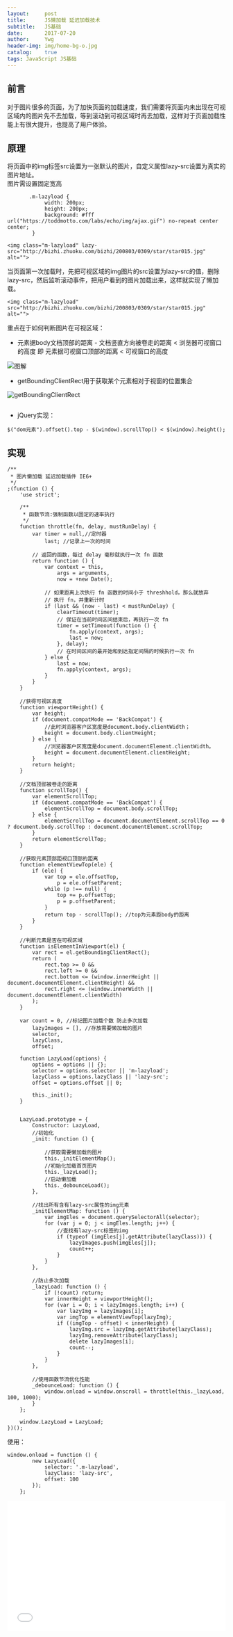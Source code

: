 ```yaml
---
layout:     post
title:      JS懒加载 延迟加载技术
subtitle:   JS基础
date:       2017-07-20
author:     Ywg
header-img: img/home-bg-o.jpg
catalog:    true
tags: JavaScript JS基础
---
```


## 前言
对于图片很多的页面，为了加快页面的加载速度，我们需要将页面内未出现在可视区域内的图片先不去加载，等到滚动到可视区域时再去加载，这样对于页面加载性能上有很大提升，也提高了用户体验。

## 原理
将页面中的img标签src设置为一张默认的图片，自定义属性lazy-src设置为真实的图片地址。 <br>
图片需设置固定宽高
``` 
       .m-lazyload {
            width: 200px;
            height: 200px;
            background: #fff url("https://toddmotto.com/labs/echo/img/ajax.gif") no-repeat center center;  
        }
``` 
``` 
<img class="m-lazyload" lazy-src="http://bizhi.zhuoku.com/bizhi/200803/0309/star/star015.jpg" alt="">
``` 
当页面第一次加载时，先把可视区域的img图片的src设置为lazy-src的值，删除lazy-src，然后监听滚动事件，把用户看到的图片加载出来，这样就实现了懒加载。
``` 
<img class="m-lazyload" src="http://bizhi.zhuoku.com/bizhi/200803/0309/star/star015.jpg" alt="">
``` 
重点在于如何判断图片在可视区域：<br>
- 元素据body文档顶部的距离 - 文档竖直方向被卷走的距离 < 浏览器可视窗口的高度 即 元素据可视窗口顶部的距离 < 可视窗口的高度

![图解](https://www.denpe.com/content/images/2016/01/imglazyload.png)

- getBoundingClientRect用于获取某个元素相对于视窗的位置集合 

![getBoundingClientRect](http://images.cnitblog.com/blog2015/678562/201504/262132219001037.jpg)

```
```
- jQuery实现：
```
$("dom元素").offset().top - $(window).scrollTop() < $(window).height();
```

## 实现
```
/**
 * 图片懒加载 延迟加载插件 IE6+
 */
;(function () {
    'use strict';

    /**
     * 函数节流:强制函数以固定的速率执行
     */
    function throttle(fn, delay, mustRunDelay) {
        var timer = null,//定时器
            last; //记录上一次的时间

        // 返回的函数，每过 delay 毫秒就执行一次 fn 函数
        return function () {
            var context = this,
                args = arguments,
                now = +new Date();

            // 如果距离上次执行 fn 函数的时间小于 threshhold，那么就放弃
            // 执行 fn，并重新计时
            if (last && (now - last) < mustRunDelay) {
                clearTimeout(timer);
                // 保证在当前时间区间结束后，再执行一次 fn
                timer = setTimeout(function () {
                    fn.apply(context, args);
                    last = now;
                }, delay);
                // 在时间区间的最开始和到达指定间隔的时候执行一次 fn
            } else {
                last = now;
                fn.apply(context, args);
            }
        }
    }
    
    //获得可视区高度
    function viewportHeight() {
        var height;
        if (document.compatMode == 'BackCompat') {
            //此时浏览器客户区宽度是document.body.clientWidth；
            height = document.body.clientHeight;
        } else {
            //浏览器客户区宽度是document.documentElement.clientWidth。
            height = document.documentElement.clientHeight;
        }
        return height;
    }

    //文档顶部被卷走的距离
    function scrollTop() {
        var elementScrollTop;
        if (document.compatMode == 'BackCompat') {
            elementScrollTop = document.body.scrollTop;
        } else {
            elementScrollTop = document.documentElement.scrollTop == 0 ? document.body.scrollTop : document.documentElement.scrollTop;
        }
        return elementScrollTop;
    }

    //获取元素顶部距视口顶部的距离
    function elementViewTop(ele) {
        if (ele) {
            var top = ele.offsetTop,
                p = ele.offsetParent;
            while (p !== null) {
                top += p.offsetTop;
                p = p.offsetParent;
            }
            return top - scrollTop(); //top为元素距body的距离
        }
    }

    //判断元素是否在可视区域
    function isElementInViewport(el) {
        var rect = el.getBoundingClientRect();
        return (
            rect.top >= 0 &&
            rect.left >= 0 &&
            rect.bottom <= (window.innerHeight || document.documentElement.clientHeight) &&
            rect.right <= (window.innerWidth || document.documentElement.clientWidth)
        );
    }

    var count = 0, //标记图片加载个数 防止多次加载
        lazyImages = [], //存放需要懒加载的图片
        selector,
        lazyClass,
        offset;

    function LazyLoad(options) {
        options = options || {};
        selector = options.selector || 'm-lazyload';
        lazyClass = options.lazyClass || 'lazy-src';
        offset = options.offset || 0;

        this._init();
    }


    LazyLoad.prototype = {
        Constructor: LazyLoad,
        //初始化
        _init: function () {

            //获取需要懒加载的图片
            this._initElementMap();
            //初始化加载首页图片
            this._lazyLoad();
            //启动懒加载
            this._debounceLoad();
        },

        //找出所有含有lazy-src属性的img元素
        _initElementMap: function () {
            var imgEles = document.querySelectorAll(selector);
            for (var j = 0; j < imgEles.length; j++) {
                //查找有lazy-src标签的img
                if (typeof (imgEles[j].getAttribute(lazyClass))) {
                    lazyImages.push(imgEles[j]);
                    count++;
                }
            }
        },

        //防止多次加载
        _lazyLoad: function () {
            if (!count) return;
            var innerHeight = viewportHeight();
            for (var i = 0; i < lazyImages.length; i++) {
                var lazyImg = lazyImages[i];
                var imgTop = elementViewTop(lazyImg);
                if ((imgTop - offset) < innerHeight) {
                    lazyImg.src = lazyImg.getAttribute(lazyClass);
                    lazyImg.removeAttribute(lazyClass);
                    delete lazyImages[i];
                    count--;
                }
            }
        },

        //使用函数节流优化性能
        _debounceLoad: function () {
            window.onload = window.onscroll = throttle(this._lazyLoad, 100, 1000);
        }
    };

    window.LazyLoad = LazyLoad;
})();
```
使用：
```
window.onload = function () {
        new LazyLoad({
            selector: '.m-lazyload',
            lazyClass: 'lazy-src',
            offset: 100
        });
    };
```

<iframe height='300' scrolling='no' title='rwXZVB' src='//codepen.io/ywg228/embed/rwXZVB/?height=301&theme-id=0&default-tab=result&embed-version=2' frameborder='no' allowtransparency='true' allowfullscreen='true' style='width: 100%;'>See the Pen <a href='https://codepen.io/ywg228/pen/rwXZVB/'>rwXZVB</a> by Mr.Yang (<a href='https://codepen.io/ywg228'>@ywg228</a>) on <a href='https://codepen.io'>CodePen</a>.
</iframe>
